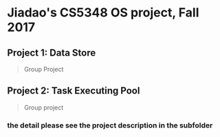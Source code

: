 # Jiadao's CS5348 OS project, Fall 2017
## Project 1: Data Store
> Group Project

## Project 2: Task Executing Pool
> Group project

### the detail please see the project description in the subfolder


